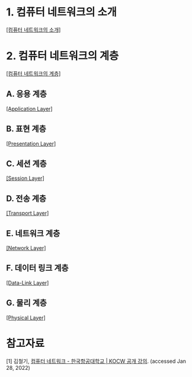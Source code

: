 # 1. 컴퓨터 네트워크의 소개

[[컴퓨터 네트워크의 소개]](https://github.com/mildsalmon/Study/blob/Network/Network/docs/%EC%BB%B4%ED%93%A8%ED%84%B0%20%EB%84%A4%ED%8A%B8%EC%9B%8C%ED%81%AC%EC%9D%98%20%EC%86%8C%EA%B0%9C.md)

# 2. 컴퓨터 네트워크의 계층

[[컴퓨터 네트워크의 계층]](https://github.com/mildsalmon/Study/blob/Network/Network/docs/%EC%BB%B4%ED%93%A8%ED%84%B0%20%EB%84%A4%ED%8A%B8%EC%9B%8C%ED%81%AC%EC%9D%98%20%EA%B3%84%EC%B8%B5.md)

## A. 응용 계층

[[Application Layer]](https://github.com/mildsalmon/Study/blob/Network/Network/docs/Application%20Layer.md)

## B. 표현 계층

[[Presentation Layer]](https://github.com/mildsalmon/Study/blob/Network/Network/docs/Presentation%20Layer.md)

## C. 세션 계층

[[Session Layer]](https://github.com/mildsalmon/Study/blob/Network/Network/docs/Session%20Layer.md)

## D. 전송 계층

[[Transport Layer]](https://github.com/mildsalmon/Study/blob/Network/Network/docs/Transport%20Layer.md)

## E. 네트워크 계층

[[Network Layer]](https://github.com/mildsalmon/Study/blob/Network/Network/docs/Network%20Layer.md)

## F. 데이터 링크 계층

[[Data-Link Layer]](https://github.com/mildsalmon/Study/blob/Network/Network/docs/Data-Link%20Layer.md)

## G. 물리 계층

[[Physical Layer]](https://github.com/mildsalmon/Study/blob/Network/Network/docs/Physical%20Layer.md)

# 참고자료

[1] 김철기, [컴퓨터 네트워크 - 한국항공대학교 | KOCW 공개 강의](http://www.kocw.net/home/search/kemView.do?kemId=1159726). (accessed Jan 28, 2022)